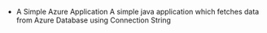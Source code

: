 - A Simple Azure Application
  A simple java application which fetches data from Azure Database using Connection String
